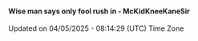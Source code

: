 #### Wise man says only fool rush in - McKidKneeKaneSir
Updated on 04/05/2025 - 08:14:29 (UTC) Time Zone
